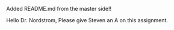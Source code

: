 Added README.md from the master side!!

Hello Dr. Nordstrom,
  Please give Steven an A on this assignment.
